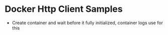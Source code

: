 # Docker Http Client Samples

* Create container and wait before it fully initialized, container logs use for this 
